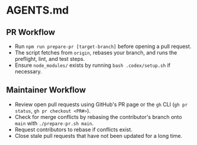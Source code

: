 # AGENTS.md

## PR Workflow
- Run `npm run prepare-pr [target-branch]` before opening a pull request.
- The script fetches from `origin`, rebases your branch, and runs the preflight, lint, and test steps.
- Ensure `node_modules/` exists by running `bash .codex/setup.sh` if necessary.

## Maintainer Workflow
- Review open pull requests using GitHub's PR page or the `gh` CLI (`gh pr status`, `gh pr checkout <PR#>`).
- Check for merge conflicts by rebasing the contributor's branch onto `main` with `./prepare-pr.sh main`.
- Request contributors to rebase if conflicts exist.
- Close stale pull requests that have not been updated for a long time.
